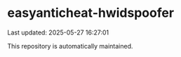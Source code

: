 # easyanticheat-hwidspoofer

Last updated: 2025-05-27 16:27:01

This repository is automatically maintained.
